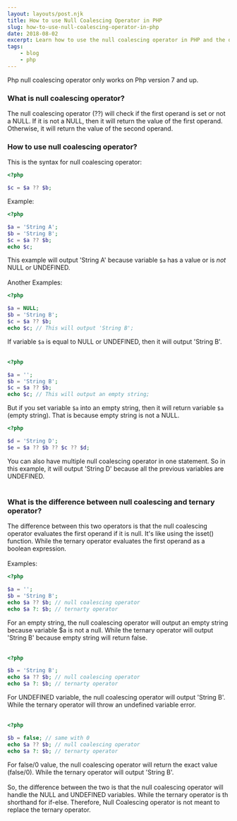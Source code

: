 ```yaml
---
layout: layouts/post.njk
title: How to use Null Coalescing Operator in PHP
slug: how-to-use-null-coalescing-operator-in-php
date: 2018-08-02
excerpt: Learn how to use the null coalescing operator in PHP and the difference between the null coalescing and ternary operators.
tags: 
    - blog
    - php
---
```


Php null coalescing operator only works on Php version 7 and up.  

### What is null coalescing operator?
The null coalescing operator (??) will check if the first operand is set or not a NULL. If it is not a NULL, then it will return the value of the first operand. Otherwise, it will return the value of the second operand.

### How to use null coalescing operator?
This is the syntax for null coalescing operator:

``` php
<?php

$c = $a ?? $b;
```

Example:

``` php
<?php 

$a = 'String A';
$b = 'String B';
$c = $a ?? $b;
echo $c;
```
This example will output 'String A' because variable `$a` has a value or is *not* NULL or UNDEFINED.  
<br>
Another Examples:
``` php 
<?php

$a = NULL;
$b = 'String B';
$c = $a ?? $b;
echo $c; // This will output 'String B';
```
If variable `$a` is equal to NULL or UNDEFINED, then it will output 'String B'.  
<br>
``` php
<?php

$a = '';
$b = 'String B';
$c = $a ?? $b;
echo $c; // This will output an empty string;
```
But if you set variable `$a` into an empty string, then it will return variable `$a` (empty string).  That is because empty string is not a NULL.
<br>
``` php
<?php

$d = 'String D';
$e = $a ?? $b ?? $c ?? $d;
```
You can also have multiple null coalescing operator in one statement. So in this example, it will output 'String D' because all the previous variables are UNDEFINED.  
<br>
### What is the difference between null coalescing and ternary operator?
The difference between this two operators is that the null coalescing operator evaluates the first operand if it is null. It's like using the isset() function. While the ternary operator evaluates the first operand as a boolean expression.  
<br>
Examples:
``` php
<?php

$a = '';
$b = 'String B';
echo $a ?? $b; // null coalescing operator
echo $a ?: $b; // ternarty operator
```
For an empty string, the null coalescing operator will output an empty string because variable $a is not a null. While the ternary operator will output 'String B' because empty string will return false.  
<br>
``` php
<?php

$b = 'String B';
echo $a ?? $b; // null coalescing operator
echo $a ?: $b; // ternarty operator
```
For UNDEFINED variable, the null coalescing operator will output 'String B'. While the ternary operator will throw an undefined variable error.  
<br>
``` php
<?php

$b = false; // same with 0
echo $a ?? $b; // null coalescing operator
echo $a ?: $b; // ternarty operator
```
For false/0 value, the null coalescing operator will return the exact value (false/0). While the ternary operator will output 'String B'.  
<br>
So, the difference between the two is that the null coalescing operator will handle the NULL and UNDEFINED variables. While the ternary operator is th shorthand for if-else. Therefore, Null Coalescing operator is not meant to replace the ternary operator.
